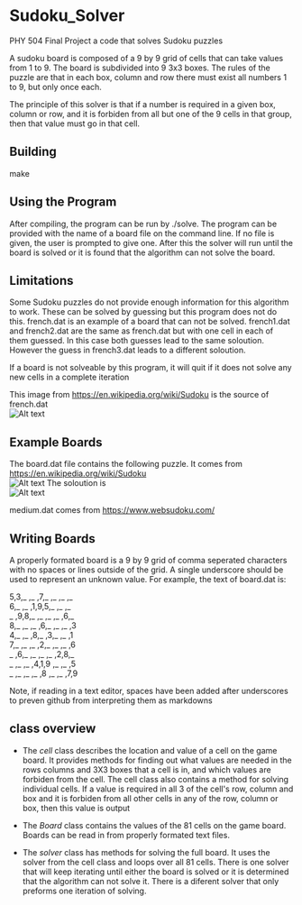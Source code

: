 # Sudoku_Solver
PHY 504 Final Project a code that solves Sudoku puzzles

A sudoku board is composed of a 9 by 9 grid of cells that can take values
from 1 to 9. The board is subdivided into 9 3x3 boxes. The rules of the 
puzzle are that in each box, column and row there must exist all numbers 
1 to 9, but only once each. 

The principle of this solver is that if a number is required in a given box,
column or row, and it is forbiden from all but one of the 9 cells in that group,
then that value must go in that cell.


## Building
make


## Using the Program
After compiling, the program can be run by ./solve. The program can be provided 
with the name of a board file on the command line. If no file is given, the user
is prompted to give one. After this the solver will run until the board is solved 
or it is found that the algorithm can not solve the board. 



## Limitations
Some Sudoku puzzles do not provide enough information for this algorithm to work.
These can be solved by guessing but this program does not do this.
french.dat is an example of a board that can not be solved. french1.dat and french2.dat
are the same as french.dat but with one cell in each of them guessed. In this case
both guesses lead to the same soloution. However the guess in french3.dat leads to
a different soloution.

If a board is not solveable by this program, it will quit if it does not solve any
new cells in a complete iteration

This image from https://en.wikipedia.org/wiki/Sudoku is the source of french.dat<br/>
![Alt text](https://upload.wikimedia.org/wikipedia/commons/thumb/6/6f/Sudoku.jpg/170px-Sudoku.jpg "French")


## Example Boards
The board.dat file contains the following puzzle. It comes from https://en.wikipedia.org/wiki/Sudoku<br/>
![Alt text](https://upload.wikimedia.org/wikipedia/commons/thumb/e/e0/Sudoku_Puzzle_by_L2G-20050714_standardized_layout.svg/250px-Sudoku_Puzzle_by_L2G-20050714_standardized_layout.svg.png "Example") 
The soloution is<br/>
![Alt text](https://upload.wikimedia.org/wikipedia/commons/thumb/1/12/Sudoku_Puzzle_by_L2G-20050714_solution_standardized_layout.svg/250px-Sudoku_Puzzle_by_L2G-20050714_solution_standardized_layout.svg.png "Solved")

medium.dat comes from https://www.websudoku.com/



## Writing Boards
A properly formated board is a 9 by 9 grid of comma seperated characters with no spaces or lines outside of the grid. 
A single underscore should be used to represent an unknown value. For example, the text of board.dat is:

5,3,_ ,_ ,7,_ ,_ ,_ ,_ <br/>
6,_ ,_ ,1,9,5,_ ,_ ,_ <br/>
_ ,9,8,_ ,_ ,_ ,_ ,6,_ <br/>
8,_ ,_ ,_ ,6,_ ,_ ,_ ,3<br/>
4,_ ,_ ,8,_ ,3,_ ,_ ,1<br/>
7,_ ,_ ,_ ,2,_ ,_ ,_ ,6<br/>
_ ,6,_ ,_ ,_ ,_ ,2,8,_ <br/>
_ ,_ ,_ ,4,1,9 ,_ ,_ ,5<br/>
_ ,_ ,_ ,_ ,8 ,_ ,_ ,7,9<br/>

Note, if reading in a text editor, spaces have been added after underscores to preven github from interpreting them as markdowns


## class overview
* The  *cell* class describes the location and value of a cell on the game board.
It provides methods for finding out what values are needed in the rows columns
and 3X3 boxes that a cell is in, and which values are forbiden from the cell.
The cell class also contains a method for solving individual cells. If a value is
required in all 3 of the cell's row, column and box and it is forbiden from all 
other cells in any of the row, column or box, then this value is output 


* The *Board* class contains the values of the 81 cells on the game board.
Boards can be read in from properly formated text files.


* The *solver* class has methods for solving the full board. It uses the solver from
the cell class and loops over all 81 cells. There is one solver that will keep
iterating until either the board is solved or it is determined that the algorithm
can not solve it. There is a diferent solver that only preforms one iteration of
solving.


